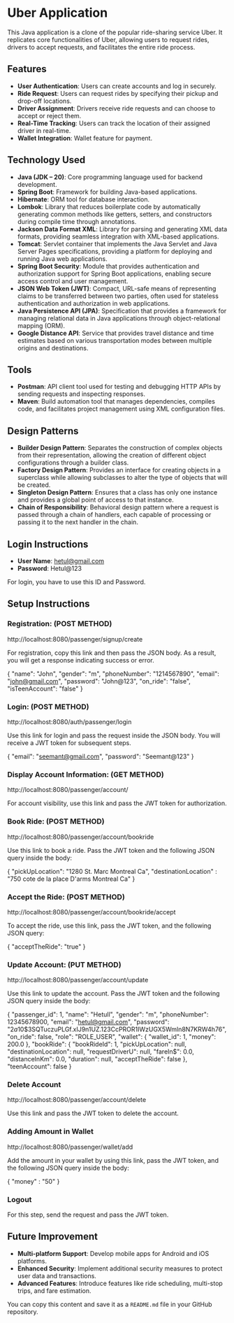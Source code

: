 


# Uber Application

This Java application is a clone of the popular ride-sharing service Uber. It replicates core functionalities of Uber, allowing users to request rides, drivers to accept requests, and facilitates the entire ride process.

## Features

- **User Authentication**: Users can create accounts and log in securely.
- **Ride Request**: Users can request rides by specifying their pickup and drop-off locations.
- **Driver Assignment**: Drivers receive ride requests and can choose to accept or reject them.
- **Real-Time Tracking**: Users can track the location of their assigned driver in real-time.
- **Wallet Integration**: Wallet feature for payment.

## Technology Used

- **Java (JDK – 20)**: Core programming language used for backend development.
- **Spring Boot**: Framework for building Java-based applications.
- **Hibernate**: ORM tool for database interaction.
- **Lombok**: Library that reduces boilerplate code by automatically generating common methods like getters, setters, and constructors during compile time through annotations.
- **Jackson Data Format XML**: Library for parsing and generating XML data formats, providing seamless integration with XML-based applications.
- **Tomcat**: Servlet container that implements the Java Servlet and Java Server Pages specifications, providing a platform for deploying and running Java web applications.
- **Spring Boot Security**: Module that provides authentication and authorization support for Spring Boot applications, enabling secure access control and user management.
- **JSON Web Token (JWT)**: Compact, URL-safe means of representing claims to be transferred between two parties, often used for stateless authentication and authorization in web applications.
- **Java Persistence API (JPA)**: Specification that provides a framework for managing relational data in Java applications through object-relational mapping (ORM).
- **Google Distance API**: Service that provides travel distance and time estimates based on various transportation modes between multiple origins and destinations.

## Tools

- **Postman**: API client tool used for testing and debugging HTTP APIs by sending requests and inspecting responses.
- **Maven**: Build automation tool that manages dependencies, compiles code, and facilitates project management using XML configuration files.

## Design Patterns

- **Builder Design Pattern**: Separates the construction of complex objects from their representation, allowing the creation of different object configurations through a builder class.
- **Factory Design Pattern**: Provides an interface for creating objects in a superclass while allowing subclasses to alter the type of objects that will be created.
- **Singleton Design Pattern**: Ensures that a class has only one instance and provides a global point of access to that instance.
- **Chain of Responsibility**: Behavioral design pattern where a request is passed through a chain of handlers, each capable of processing or passing it to the next handler in the chain.

## Login Instructions

- **User Name**: hetul@gmail.com
- **Password**: Hetul@123

For login, you have to use this ID and Password.

## Setup Instructions

### Registration: (POST METHOD)

http://localhost:8080/passenger/signup/create

For registration, copy this link and then pass the JSON body. As a result, you will get a response indicating success or error.


{
    "name": "John",
    "gender": "m",
    "phoneNumber": "1214567890",
    "email": "john@gmail.com",
    "password": "John@123",
    "on_ride": "false",
    "isTeenAccount": "false"
}


### Login: (POST METHOD)

http://localhost:8080/auth/passenger/login

Use this link for login and pass the request inside the JSON body. You will receive a JWT token for subsequent steps.


{
    "email": "seemant@gmail.com",
    "password": "Seemant@123"
}


### Display Account Information: (GET METHOD)

http://localhost:8080/passenger/account/

For account visibility, use this link and pass the JWT token for authorization.

### Book Ride: (POST METHOD)

http://localhost:8080/passenger/account/bookride

Use this link to book a ride. Pass the JWT token and the following JSON query inside the body:


{
    "pickUpLocation": "1280 St. Marc Montreal Ca",
    "destinationLocation" : "750 cote de la place D'arms Montreal Ca"
}


### Accept the Ride: (POST METHOD)

http://localhost:8080/passenger/account/bookride/accept

To accept the ride, use this link, pass the JWT token, and the following JSON query:


{
    "acceptTheRide": "true"
}


### Update Account: (PUT METHOD)

http://localhost:8080/passenger/account/update

Use this link to update the account. Pass the JWT token and the following JSON query inside the body:


{
    "passenger_id": 1,
    "name": "Hetull",
    "gender": "m",
    "phoneNumber": 12345678900,
    "email": "hetul@gmail.com",
    "password": "$2a$10$3SQTuczuPLGf.xIJ9n1UZ.123CcPROR1IWzUGX5Wmln8N7KRW4h76",
    "on_ride": false,
    "role": "ROLE_USER",
    "wallet": {
        "wallet_id": 1,
        "money": 200.0
    },
    "bookRide": {
        "bookRideId": 1,
        "pickUpLocation": null,
        "destinationLocation": null,
        "requestDriverU": null,
        "fareIn$": 0.0,
        "distanceInKm": 0.0,
        "duration": null,
        "acceptTheRide": false
    },
    "teenAccount": false
}


### Delete Account

http://localhost:8080/passenger/account/delete

Use this link and pass the JWT token to delete the account.

### Adding Amount in Wallet

http://localhost:8080/passenger/wallet/add

Add the amount in your wallet by using this link, pass the JWT token, and the following JSON query inside the body:


{
    "money" : "50"
}


### Logout
For this step, send the request and pass the JWT token.

## Future Improvement

- **Multi-platform Support**: Develop mobile apps for Android and iOS platforms.
- **Enhanced Security**: Implement additional security measures to protect user data and transactions.
- **Advanced Features**: Introduce features like ride scheduling, multi-stop trips, and fare estimation.


You can copy this content and save it as a `README.md` file in your GitHub repository.

